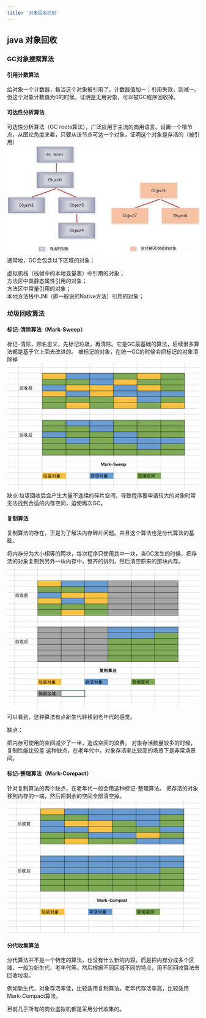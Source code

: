 ```yaml
---
title: '对象回收机制'
---
```


## java 对象回收

### GC对象搜索算法

#### 引用计数算法
给对象一个计数器，每当这个对象被引用了，计数器值加一；引用失效，则减一。但这个对象计数值为0的时候，证明是无用对象，可以被GC程序回收掉。

#### 可达性分析算法

可达性分析算法（GC roots算法），广泛应用于主流的商用语言。设置一个根节点，从图论角度来看，只要从该节点可达一个对象，证明这个对象是存活的（被引用）
![](../../resources/java/gc-roots.jpeg)
通常地，GC会包含以下区域的对象：

虚拟机栈（栈帧中的本地变量表）中引用的对象；  
方法区中类静态属性引用的对象；  
方法区中常量引用的对象；  
本地方法栈中JNI（即一般说的Native方法）引用的对象；

### 垃圾回收算法
#### 标记-清除算法（Mark-Sweep）
标记-清除，顾名思义，先标记垃圾，再清除。它是GC最基础的算法，后续很多算法都是基于它上面去改进的。 被标记的对象，在统一GC的时候会把标记的对象清除掉
![](../../resources/java/mark-sweep.png)
缺点:垃圾回收后会产生大量不连续的碎片空间，导致程序要申请较大的对象时常无法找到合适的内存空间，迫使再次GC。

#### 复制算法
复制算法的存在，正是为了解决内存碎片问题。并且这个算法也是分代算法的基础。

将内存分为大小相等的两块，每次程序只使用其中一块，当GC发生的时候，把存活的对象复制到另外一块内存中，整齐的排列，然后清空原来的那块内存。
![](../../resources/java/copy.png)

可以看到，这种算法有点新生代转移到老年代的感觉。

缺点：

把内存可使用的空间减少了一半，造成空间的浪费。
对象存活数量较多的时候，复制性能比较差
这种缺点，在老年代中，对象存活率比较高的场景下是非常场景间。

#### 标记-整理算法（Mark-Compact）

针对复制算法的两个缺点，在老年代一般会用这种标记-整理算法。
把存活的对象移到内存的一端，然后把剩余的空间全部清空掉。
![](../../resources/java/mark-compact.png)

#### 分代收集算法

分代算法并不是一个特定的算法，也没有什么新的内容。而是把内存分成多个区域，一般为新生代、老年代等。然后根据不同区域不同的特点，用不同回收算法去回收垃圾。

例如新生代，对象存活率低，比较适用复制算法。老年代存活率高，比较适用Mark-Compact算法。

目前几乎所有的商业虚拟机都是采用分代收集的。